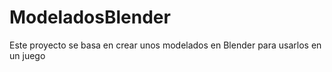 # ModeladosBlender
Este proyecto se basa en crear unos modelados en Blender para usarlos en un juego
